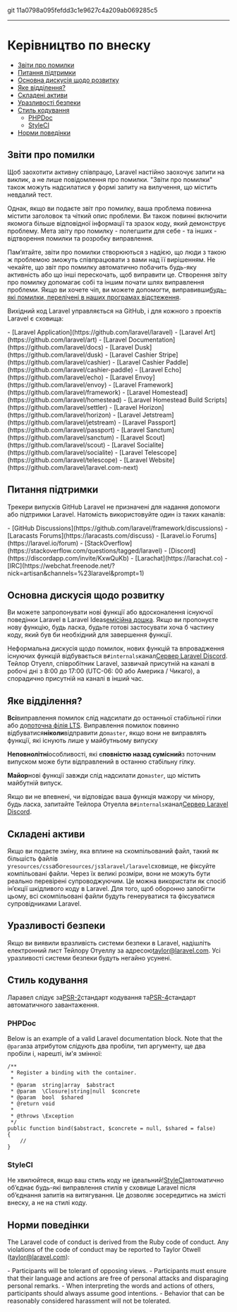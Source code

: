 git 11a0798a095fefdd3c1e9627c4a209ab069285c5

---
# Керівництво по внеску

-   [Звіти про помилки](#bug-reports)
-   [Питання підтримки](#support-questions)
-   [Основна дискусія щодо розвитку](#core-development-discussion)
-   [Яке відділення?](#which-branch)
-   [Складені активи](#compiled-assets)
-   [Уразливості безпеки](#security-vulnerabilities)
-   [Стиль кодування](#coding-style)
    -   [PHPDoc](#phpdoc)
    -   [StyleCI](#styleci)
-   [Норми поведінки](#code-of-conduct)

<a name="bug-reports"></a>

## Звіти про помилки

Щоб заохотити активну співпрацю, Laravel настійно заохочує запити на виклик, а не лише повідомлення про помилки. "Звіти про помилки" також можуть надсилатися у формі запиту на вилучення, що містить невдалий тест.

Однак, якщо ви подаєте звіт про помилку, ваша проблема повинна містити заголовок та чіткий опис проблеми. Ви також повинні включити якомога більше відповідної інформації та зразок коду, який демонструє проблему. Мета звіту про помилку - полегшити для себе - та інших - відтворення помилки та розробку виправлення.

Пам’ятайте, звіти про помилки створюються з надією, що люди з такою ж проблемою зможуть співпрацювати з вами над її вирішенням. Не чекайте, що звіт про помилку автоматично побачить будь-яку активність або що інші перескочать, щоб виправити це. Створення звіту про помилку допомагає собі та іншим почати шлях виправлення проблеми. Якщо ви хочете чіп, ви можете допомогти, виправивши[будь-які помилки, перелічені в наших програмах відстеження](https://github.com/issues?q=is%3Aopen+is%3Aissue+label%3Abug+user%3Alaravel).

Вихідний код Laravel управляється на GitHub, і для кожного з проектів Laravel є сховища:

<div class="content-list" markdown="1">
- [Laravel Application](https://github.com/laravel/laravel)
- [Laravel Art](https://github.com/laravel/art)
- [Laravel Documentation](https://github.com/laravel/docs)
- [Laravel Dusk](https://github.com/laravel/dusk)
- [Laravel Cashier Stripe](https://github.com/laravel/cashier)
- [Laravel Cashier Paddle](https://github.com/laravel/cashier-paddle)
- [Laravel Echo](https://github.com/laravel/echo)
- [Laravel Envoy](https://github.com/laravel/envoy)
- [Laravel Framework](https://github.com/laravel/framework)
- [Laravel Homestead](https://github.com/laravel/homestead)
- [Laravel Homestead Build Scripts](https://github.com/laravel/settler)
- [Laravel Horizon](https://github.com/laravel/horizon)
- [Laravel Jetstream](https://github.com/laravel/jetstream)
- [Laravel Passport](https://github.com/laravel/passport)
- [Laravel Sanctum](https://github.com/laravel/sanctum)
- [Laravel Scout](https://github.com/laravel/scout)
- [Laravel Socialite](https://github.com/laravel/socialite)
- [Laravel Telescope](https://github.com/laravel/telescope)
- [Laravel Website](https://github.com/laravel/laravel.com-next)
</div>

<a name="support-questions"></a>

## Питання підтримки

Трекери випусків GitHub Laravel не призначені для надання допомоги або підтримки Laravel. Натомість використовуйте один із таких каналів:

<div class="content-list" markdown="1">
- [GitHub Discussions](https://github.com/laravel/framework/discussions)
- [Laracasts Forums](https://laracasts.com/discuss)
- [Laravel.io Forums](https://laravel.io/forum)
- [StackOverflow](https://stackoverflow.com/questions/tagged/laravel)
- [Discord](https://discordapp.com/invite/KxwQuKb)
- [Larachat](https://larachat.co)
- [IRC](https://webchat.freenode.net/?nick=artisan&channels=%23laravel&prompt=1)
</div>

<a name="core-development-discussion"></a>

## Основна дискусія щодо розвитку

Ви можете запропонувати нові функції або вдосконалення існуючої поведінки Laravel в Laravel Ideas[емісійна дошка](https://github.com/laravel/ideas/issues). Якщо ви пропонуєте нову функцію, будь ласка, будьте готові застосувати хоча б частину коду, який був би необхідний для завершення функції.

Неформальна дискусія щодо помилок, нових функцій та впровадження існуючих функцій відбувається в`#internals`канал[Сервер Laravel Discord](https://discordapp.com/invite/mPZNm7A). Тейлор Отуелл, співробітник Laravel, зазвичай присутній на каналі в робочі дні з 8:00 до 17:00 (UTC-06: 00 або Америка / Чикаго), а спорадично присутній на каналі в інший час.

<a name="which-branch"></a>

## Яке відділення?

**Всі**виправлення помилок слід надсилати до останньої стабільної гілки або до[поточна філія LTS](/docs/{{version}}/releases#support-policy). Виправлення помилок повинно відбуватися**ніколи**відправити до`master`, якщо вони не виправлять функції, які існують лише у майбутньому випуску

**Неповнолітні**особливості, які є**повністю назад сумісний**з поточним випуском може бути відправлений в останню стабільну гілку.

**Майор**нові функції завжди слід надсилати до`master`, що містить майбутній випуск.

Якщо ви не впевнені, чи відповідає ваша функція мажору чи мінору, будь ласка, запитайте Тейлора Отуелла в`#internals`канал[Сервер Laravel Discord](https://discordapp.com/invite/mPZNm7A).

<a name="compiled-assets"></a>

## Складені активи

Якщо ви подаєте зміну, яка вплине на скомпільований файл, такий як більшість файлів у`resources/css`або`resources/js`з`laravel/laravel`сховище, не фіксуйте компільовані файли. Через їх великі розміри, вони не можуть бути реально перевірені супроводжуючим. Це можна використати як спосіб ін’єкції шкідливого коду в Laravel. Для того, щоб оборонно запобігти цьому, всі скомпільовані файли будуть генеруватися та фіксуватися супровідниками Laravel.

<a name="security-vulnerabilities"></a>

## Уразливості безпеки

Якщо ви виявили вразливість системи безпеки в Laravel, надішліть електронний лист Тейлору Отуеллу за адресою<a href="mailto:taylor@laravel.com">taylor@laravel.com</a>. Усі уразливості системи безпеки будуть негайно усунені.

<a name="coding-style"></a>

## Стиль кодування

Ларавел слідує за[PSR-2](https://github.com/php-fig/fig-standards/blob/master/accepted/PSR-2-coding-style-guide.md)стандарт кодування та[PSR-4](https://github.com/php-fig/fig-standards/blob/master/accepted/PSR-4-autoloader.md)стандарт автоматичного завантаження.

<a name="phpdoc"></a>

### PHPDoc

Below is an example of a valid Laravel documentation block. Note that the `@param`за атрибутом слідують два пробіли, тип аргументу, ще два пробіли і, нарешті, ім'я змінної:

    /**
     * Register a binding with the container.
     *
     * @param  string|array  $abstract
     * @param  \Closure|string|null  $concrete
     * @param  bool  $shared
     * @return void
     *
     * @throws \Exception
     */
    public function bind($abstract, $concrete = null, $shared = false)
    {
        //
    }

<a name="styleci"></a>

### StyleCI

Не хвилюйтеся, якщо ваш стиль коду не ідеальний\![StyleCI](https://styleci.io/)автоматично об’єднає будь-які виправлення стилів у сховище Laravel після об’єднання запитів на витягування. Це дозволяє зосередитись на змісті внеску, а не на стилі коду.

<a name="code-of-conduct"></a>

## Норми поведінки

The Laravel code of conduct is derived from the Ruby code of conduct. Any violations of the code of conduct may be reported to Taylor Otwell ([taylor@laravel.com](mailto:taylor@laravel.com)):

<div class="content-list" markdown="1">
- Participants will be tolerant of opposing views.
- Participants must ensure that their language and actions are free of personal attacks and disparaging personal remarks.
- When interpreting the words and actions of others, participants should always assume good intentions.
- Behavior that can be reasonably considered harassment will not be tolerated.
</div>
